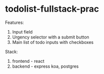 # todolist-fullstack-prac

Features:
1) Input field
2) Urgency selector with a submit button
3) Main list of todo inputs with checkboxes

Stack:
1) frontend - react
2) backend - express koa, postgres

